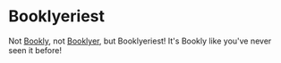 # Booklyeriest

Not [Bookly](https://github.com/gargrave/bookly-client-firebase), not [Booklyer](https://github.com/gargrave/booklyer), but Booklyeriest! It's Bookly like you've never seen it before!
